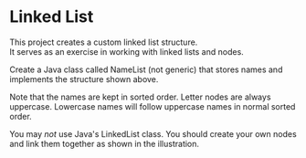 # Linked List
This project creates a custom linked list structure.  
   It serves as an exercise in working with linked lists and nodes.
   
   Create a Java class called NameList (not generic) that stores names and implements the
   structure shown above.  

   Note that the names are kept in sorted order.  Letter nodes are always uppercase.
   Lowercase names will follow uppercase names in normal sorted order.

   You may *not* use Java's LinkedList class.  You should create your own nodes and
   link them together as shown in the illustration.  
